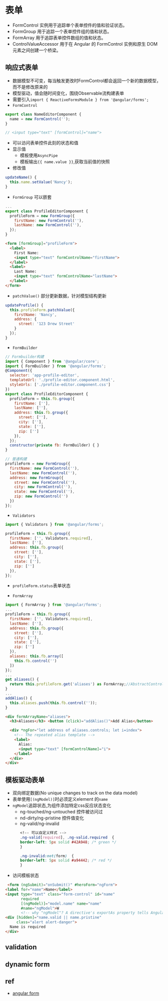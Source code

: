 # 表单

+ FormControl 实例用于追踪单个表单控件的值和验证状态。
+ FormGroup 用于追踪一个表单控件组的值和状态。
+ FormArray 用于追踪表单控件数组的值和状态。
+ ControlValueAccessor 用于在 Angular 的 FormControl 实例和原生 DOM 元素之间创建一个桥梁。

## 响应式表单
+ 数据模型不可变，每当触发更改时FormControl都会返回一个新的数据模型，而不是修改原来的
+ 模型驱动，值会随时间变化，围绕Observable流构建表单
+ 需要引入`import { ReactiveFormsModule } from '@angular/forms';`
+ `FormControl`
```js
export class NameEditorComponent {
  name = new FormControl('');
}

// <input type="text" [formControl]="name">
```
+ 可以访问表单控件此刻的状态和值
+ 显示值
    + 模板使用` AsyncPipe `
    + 模板输出`{{ name.value }}`,获取当前值的快照
+ 修改值
```js
updateName() {
  this.name.setValue('Nancy');
}
```
+ `FormGroup` 可以嵌套
```js
...
export class ProfileEditorComponent {
  profileForm = new FormGroup({
    firstName: new FormControl(''),
    lastName: new FormControl(''),
  });
}
```

```html
<form [formGroup]="profileForm">
  <label>
    First Name:
    <input type="text" formControlName="firstName">
  </label>
  <label>
    Last Name:
    <input type="text" formControlName="lastName">
  </label>
</form>
```
+ `patchValue()` 部分更新数据，针对模型结构更新
```js
updateProfile() {
  this.profileForm.patchValue({
    firstName: 'Nancy',
    address: {
      street: '123 Drew Street'
    }
  });
}
```
+ `FormBuilder`
```js
// Formbuilder构建
import { Component } from '@angular/core';
import { FormBuilder } from '@angular/forms';
@Component({
  selector: 'app-profile-editor',
  templateUrl: './profile-editor.component.html',
  styleUrls: ['./profile-editor.component.css']
})
export class ProfileEditorComponent {
  profileForm = this.fb.group({
    firstName: [''],
    lastName: [''],
    address: this.fb.group({
      street: [''],
      city: [''],
      state: [''],
      zip: ['']
    }),
  });
  constructor(private fb: FormBuilder) { }
}
```

```js
// 普通构建
profileForm = new FormGroup({
  firstName: new FormControl(''),
  lastName: new FormControl(''),
  address: new FormGroup({
    street: new FormControl(''),
    city: new FormControl(''),
    state: new FormControl(''),
    zip: new FormControl('')
  })
});
```

+ `Validators`
```js
import { Validators } from '@angular/forms';

profileForm = this.fb.group({
  firstName: ['', Validators.required],
  lastName: [''],
  address: this.fb.group({
    street: [''],
    city: [''],
    state: [''],
    zip: ['']
  }),
});
```

+ `profileForm.status`表单状态

+ `FormArray`
```js
import { FormArray } from '@angular/forms';
...
profileForm = this.fb.group({
  firstName: ['', Validators.required],
  lastName: [''],
  address: this.fb.group({
    street: [''],
    city: [''],
    state: [''],
    zip: ['']
  }),
  aliases: this.fb.array([
    this.fb.control('')
  ])
});
...
get aliases() {
  return this.profileForm.get('aliases') as FormArray;//AbstractControl
}
...
addAlias() {
  this.aliases.push(this.fb.control(''));
}

```

```html
<div formArrayName="aliases">
  <h3>Aliases</h3> <button (click)="addAlias()">Add Alias</button>

  <div *ngFor="let address of aliases.controls; let i=index">
    <!-- The repeated alias template -->
    <label>
      Alias:
      <input type="text" [formControlName]="i">
    </label>
  </div>
</div>
```

## 模板驱动表单

+ 双向绑定数据(No unique changes to track on the data model)
+ 表单使用`[(ngModel)]`时必须定义element 的`name`
+ `ngModel`追踪状态,为组件添加特定css反应状态变化
    - ng-touched/ng-untouched 控件被访问过
    - nd-dirty/ng-pristine 控件值变化
    - ng-valid/ng-invalid
        ```css
        <!-- 可以自定义样式 -->
        .ng-valid[required], .ng-valid.required  {
        border-left: 5px solid #42A948; /* green */
        }

        .ng-invalid:not(form)  {
        border-left: 5px solid #a94442; /* red */
        }
        ```
+ 访问模板状态
```html
 <form (ngSubmit)="onSubmit()" #heroForm="ngForm">
<label for="name">Name</label>
<input type="text" class="form-control" id="name"
       required
       [(ngModel)]="model.name" name="name"
       #name="ngModel">W
       <!-- why "ngModel"? A directive's exportAs property tells Angular how to link the reference variable to the directive. You set name to ngModel because the ngModel directive's exportAs property happens to be "ngModel". -->
<div [hidden]="name.valid || name.pristine"
     class="alert alert-danger">
  Name is required
</div>
```

## validation


## dynamic form

## ref

+ [angular form](https://angular.cn/guide/forms-overview)
